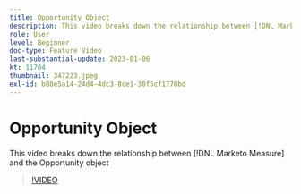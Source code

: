 ```yaml
---
title: Opportunity Object
description: This video breaks down the relationship between [!DNL Marketo Measure] and the Opportunity object
role: User
level: Beginner
doc-type: Feature Video
last-substantial-update: 2023-01-06
kt: 11704
thumbnail: 347223.jpeg
exl-id: b80e5a14-24d4-4dc3-8ce1-30f5cf1770bd
---
```

# Opportunity Object

This video breaks down the relationship between [!DNL Marketo Measure] and the Opportunity object

>[!VIDEO](https://video.tv.adobe.com/v/347223/?quality=12&learn=on)
